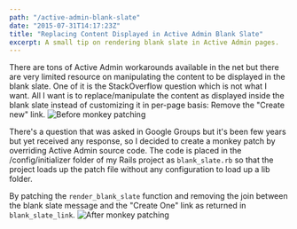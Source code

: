 ```yaml
---
path: "/active-admin-blank-slate"
date: "2015-07-31T14:17:23Z"
title: "Replacing Content Displayed in Active Admin Blank Slate"
excerpt: A small tip on rendering blank slate in Active Admin pages.
---
```


There are tons of Active Admin workarounds available in the net but there are very limited resource on manipulating the content to be displayed in the blank slate. One of it is the StackOverflow question which is not what I want. All I want is to replace/manipulate the content as displayed inside the blank slate instead of customizing it in per-page basis: Remove the "Create new" link.
<img src="https://s3.amazonaws.com/waiyanyoon.com/blank_slate_before.png" alt="Before monkey patching">

There's a question that was asked in Google Groups but it's been few years but yet received any response, so I decided to create a monkey patch by overriding Active Admin source code. The code is placed in the /config/initializer folder of my Rails project as `blank_slate.rb` so that the project loads up the patch file without any configuration to load up a lib folder.

<script src="https://gist.github.com/yoonwaiyan/75caf90aa5c355eb3484.js"></script>

By patching the `render_blank_slate` function and removing the join between the blank slate message and the "Create One" link as returned in `blank_slate_link`.
<img src="https://s3.amazonaws.com/waiyanyoon.com/blank_slate_after.png" alt="After monkey patching">